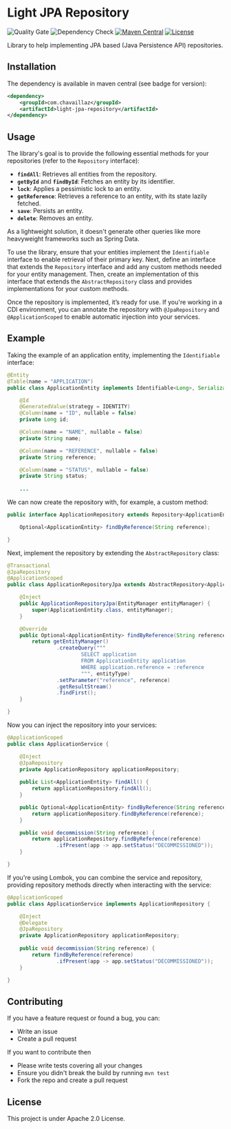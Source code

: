 # Light JPA Repository

![Quality Gate](https://github.com/chavaillaz/light-jpa-repository/actions/workflows/sonarcloud.yml/badge.svg)
![Dependency Check](https://github.com/chavaillaz/light-jpa-repository/actions/workflows/snyk.yml/badge.svg)
[![Maven Central](https://maven-badges.herokuapp.com/maven-central/com.chavaillaz/light-jpa-repository/badge.svg)](https://maven-badges.herokuapp.com/maven-central/com.chavaillaz/light-jpa-repository)
[![License](https://img.shields.io/badge/License-Apache%202.0-blue.svg)](https://opensource.org/licenses/Apache-2.0)

Library to help implementing JPA based (Java Persistence API) repositories.

## Installation

The dependency is available in maven central (see badge for version):

```xml
<dependency>
    <groupId>com.chavaillaz</groupId>
    <artifactId>light-jpa-repository</artifactId>
</dependency>
```

## Usage

The library's goal is to provide the following essential methods for your repositories (refer to the `Repository` 
interface):

- **`findAll`**: Retrieves all entities from the repository.
- **`getById`** and **`findById`**: Fetches an entity by its identifier.
- **`lock`**: Applies a pessimistic lock to an entity.
- **`getReference`**: Retrieves a reference to an entity, with its state lazily fetched.
- **`save`**: Persists an entity.
- **`delete`**: Removes an entity.

As a lightweight solution, it doesn't generate other queries like more heavyweight frameworks such as Spring Data.

To use the library, ensure that your entities implement the `Identifiable` interface to enable retrieval of their
primary key. Next, define an interface that extends the `Repository` interface and add any custom methods needed for
your entity management. Then, create an implementation of this interface that extends the `AbstractRepository` class and
provides implementations for your custom methods.

Once the repository is implemented, it’s ready for use. If you're working in a CDI environment, you can annotate the 
repository with `@JpaRepository` and `@ApplicationScoped` to enable automatic injection into your services.

## Example

Taking the example of an application entity, implementing the `Identifiable` interface:

```java
@Entity
@Table(name = "APPLICATION")
public class ApplicationEntity implements Identifiable<Long>, Serializable {

    @Id
    @GeneratedValue(strategy = IDENTITY)
    @Column(name = "ID", nullable = false)
    private Long id;

    @Column(name = "NAME", nullable = false)
    private String name;

    @Column(name = "REFERENCE", nullable = false)
    private String reference;

    @Column(name = "STATUS", nullable = false)
    private String status;
    
    ...
```

We can now create the repository with, for example, a custom method:

```java
public interface ApplicationRepository extends Repository<ApplicationEntity, Long> {

    Optional<ApplicationEntity> findByReference(String reference);

}
```

Next, implement the repository by extending the `AbstractRepository` class:

```java
@Transactional
@JpaRepository
@ApplicationScoped
public class ApplicationRepositoryJpa extends AbstractRepository<ApplicationEntity, Long> implements ApplicationRepository {

    @Inject
    public ApplicationRepositoryJpa(EntityManager entityManager) {
        super(ApplicationEntity.class, entityManager);
    }

    @Override
    public Optional<ApplicationEntity> findByReference(String reference) {
        return getEntityManager()
                .createQuery("""
                        SELECT application
                        FROM ApplicationEntity application
                        WHERE application.reference = :reference
                        """, entityType)
                .setParameter("reference", reference)
                .getResultStream()
                .findFirst();
    }

}
```

Now you can inject the repository into your services:

```java
@ApplicationScoped
public class ApplicationService {

    @Inject
    @JpaRepository
    private ApplicationRepository applicationRepository;
    
    public List<ApplicationEntity> findAll() {
        return applicationRepository.findAll();
    }

    public Optional<ApplicationEntity> findByReference(String reference) {
        return applicationRepository.findByReference(reference);
    }

    public void decommission(String reference) {
        return applicationRepository.findByReference(reference)
                .ifPresent(app -> app.setStatus("DECOMMISSIONED"));
    }

}
```

If you're using Lombok, you can combine the service and repository, providing repository methods directly when
interacting with the service:

```java
@ApplicationScoped
public class ApplicationService implements ApplicationRepository {

    @Inject
    @Delegate
    @JpaRepository
    private ApplicationRepository applicationRepository;
    
    public void decommission(String reference) {
        return findByReference(reference)
                .ifPresent(app -> app.setStatus("DECOMMISSIONED"));
    }

}
```

## Contributing

If you have a feature request or found a bug, you can:

- Write an issue
- Create a pull request

If you want to contribute then

- Please write tests covering all your changes
- Ensure you didn't break the build by running `mvn test`
- Fork the repo and create a pull request

## License

This project is under Apache 2.0 License.